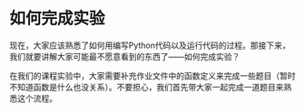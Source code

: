# 如何完成实验

现在，大家应该熟悉了如何用编写Python代码以及运行代码的过程。那接下来，我们就要讲解大家可能最不愿意看到的东西了——如何完成实验？

在我们的课程实验中，大家需要补充作业文件中的函数定义来完成一些题目（暂时不知道函数是什么也没关系）。不要担心，我们首先带大家一起完成一道题目来熟悉这个流程。
